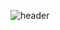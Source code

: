 ![header](https://capsule-render.vercel.app/api?type=waving&color=auto&height=300&section=header&text=xeoxxn_GitHub&fontSize=60&animation=fadeIn&fontAlignY=38&desc=KMU%20SW&nbsp;22&descAlignY=51&descAlign=62)
